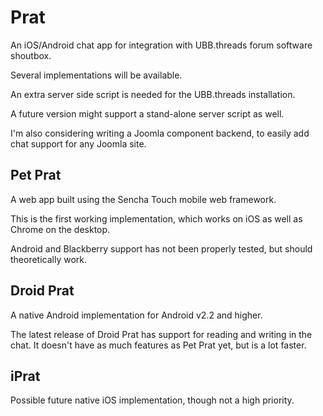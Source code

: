 Prat
====

An iOS/Android chat app for integration with UBB.threads forum software shoutbox.

Several implementations will be available.

An extra server side script is needed for the UBB.threads installation.

A future version might support a stand-alone server script as well.

I'm also considering writing a Joomla component backend, to easily add chat
support for any Joomla site.

Pet Prat
--------
A web app built using the Sencha Touch mobile web framework.

This is the first working implementation, which works on iOS as well as Chrome on the desktop.

Android and Blackberry support has not been properly tested, but should theoretically work.

Droid Prat
----------
A native Android implementation for Android v2.2 and higher.

The latest release of Droid Prat has support for reading and writing in the chat.
It doesn't have as much features as Pet Prat yet, but is a lot faster.

iPrat
-----
Possible future native iOS implementation, though not a high priority.


